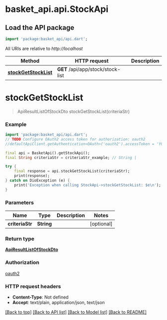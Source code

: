 # basket_api.api.StockApi

## Load the API package
```dart
import 'package:basket_api/api.dart';
```

All URIs are relative to *http://localhost*

Method | HTTP request | Description
------------- | ------------- | -------------
[**stockGetStockList**](StockApi.md#stockgetstocklist) | **GET** /api/app/stock/stock-list | 


# **stockGetStockList**
> ApiResultListOfStockDto stockGetStockList(criteriaStr)



### Example
```dart
import 'package:basket_api/api.dart';
// TODO Configure OAuth2 access token for authorization: oauth2
//defaultApiClient.getAuthentication<OAuth>('oauth2').accessToken = 'YOUR_ACCESS_TOKEN';

final api = BasketApi().getStockApi();
final String criteriaStr = criteriaStr_example; // String | 

try {
    final response = api.stockGetStockList(criteriaStr);
    print(response);
} catch on DioException (e) {
    print('Exception when calling StockApi->stockGetStockList: $e\n');
}
```

### Parameters

Name | Type | Description  | Notes
------------- | ------------- | ------------- | -------------
 **criteriaStr** | **String**|  | [optional] 

### Return type

[**ApiResultListOfStockDto**](ApiResultListOfStockDto.md)

### Authorization

[oauth2](../README.md#oauth2)

### HTTP request headers

 - **Content-Type**: Not defined
 - **Accept**: text/plain, application/json, text/json

[[Back to top]](#) [[Back to API list]](../README.md#documentation-for-api-endpoints) [[Back to Model list]](../README.md#documentation-for-models) [[Back to README]](../README.md)

